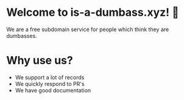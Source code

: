 # Welcome to is-a-dumbass.xyz! 👋
We are a free subdomain service for people which think they are dumbasses.

# Why use us?
- We support a lot of records
- We quickly respond to PR's
- We have good documentation
